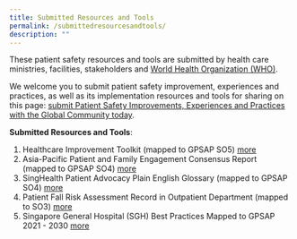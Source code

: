 ```yaml
---
title: Submitted Resources and Tools
permalink: /submittedresourcesandtools/
description: ""
---
```

These patient safety resources and tools are submitted by health care ministries, facilities, stakeholders and [World Health Organization (WHO)](https://www.who.int/).

We welcome you to submit patient safety improvement, experiences and practices, as well as its implementation resources and tools for sharing on this page: 
[submit Patient Safety Improvements, Experiences and Practices with the Global Community today](https://form.gov.sg/64631e5f0fbfe400126c8e0d).

**Submitted Resources and Tools**:
1. Healthcare Improvement Toolkit (mapped to GPSAP SO5) [more](/tools-and-resources/tools-and-resources/improvementtoolkit/)
2. Asia-Pacific Patient and Family Engagement Consensus Report (mapped to GPSAP SO4) [more](/tools-and-resources/tools-and-resources/patientfamilyconsensus/)
3. SingHealth Patient Advocacy Plain English Glossary (mapped to GPSAP SO4) [more](/tools-and-resources/tools-and-resources/plainenglishglossary/)
4. Patient Fall Risk Assessment Record in Outpatient Department (mapped to SO3) [more ](/tools-and-resources/tools-and-resources/pfrar/)
5. Singapore General Hospital (SGH) Best Practices Mapped to GPSAP 2021 - 2030 [more](/resources-and-tools/tools-and-resources/sghbestpracticesso235/)